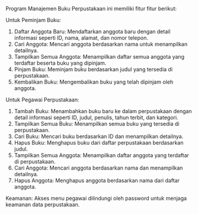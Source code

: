 Program Manajemen Buku Perpustakaan ini memiliki fitur fitur berikut:  

Untuk Peminjam Buku:
1. Daftar Anggota Baru: Mendaftarkan anggota baru dengan detail informasi seperti ID, nama, alamat, dan nomor telepon.  
2. Cari Anggota: Mencari anggota berdasarkan nama untuk menampilkan detailnya.  
3. Tampilkan Semua Anggota: Menampilkan daftar semua anggota yang terdaftar beserta buku yang dipinjam.  
4. Pinjam Buku: Meminjam buku berdasarkan judul yang tersedia di perpustakaan.  
5. Kembalikan Buku: Mengembalikan buku yang telah dipinjam oleh anggota.  

Untuk Pegawai Perpustakaan:
1. Tambah Buku: Menambahkan buku baru ke dalam perpustakaan dengan detail informasi seperti ID, judul, penulis, tahun terbit, dan kategori.  
2. Tampilkan Semua Buku: Menampilkan semua buku yang tersedia di perpustakaan.  
3. Cari Buku: Mencari buku berdasarkan ID dan menampilkan detailnya.  
4. Hapus Buku: Menghapus buku dari daftar perpustakaan berdasarkan judul.  
5. Tampilkan Semua Anggota: Menampilkan daftar anggota yang terdaftar di perpustakaan.  
6. Cari Anggota: Mencari anggota berdasarkan nama dan menampilkan detailnya.  
7. Hapus Anggota: Menghapus anggota berdasarkan nama dari daftar anggota.  

Keamanan: 
Akses menu pegawai dilindungi oleh password untuk menjaga keamanan data perpustakaan.
